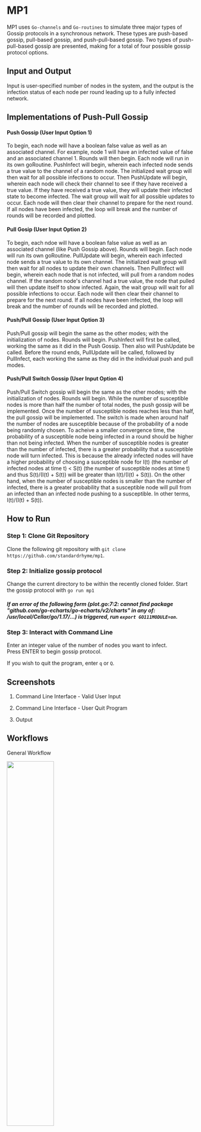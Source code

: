 # MP1
MP1 uses `Go-channels` and `Go-routines` to simulate three major types of Gossip protocols in a synchronous network.
These types are push-based gossip, pull-based gossip, and push-pull-based gossip. Two types of push-pull-based gossip are presented, making for a total of four possible gossip protocol options. 

## Input and Output 
Input is user-specified number of nodes in the system, and the output is the infection status of each node per round leading up to a fully infected network.

## Implementations of Push-Pull Gossip
#### Push Gossip (User Input Option 1)
To begin, each node will have a boolean false value as well as an associated channel. For example, node 1 will have an infected value of false and an associated channel 1. Rounds will then begin. Each node will run in its own goRoutine. PushInfect will begin, wherein each infected node sends a true value to the channel of a random node. The initialized wait group will then wait for all possible infections to occur. Then PushUpdate will begin, wherein each node will check their channel to see if they have received a true value. If they have received a true value, they will update their infected state to become infected. The wait group will wait for all possible updates to occur. Each node will then clear their channel to prepare for the next round. If all nodes have been infected, the loop will break and the number of rounds will be recorded and plotted.

#### Pull Gosip (User Input Option 2)
To begin, each ndoe will have a boolean false value as well as an associated channel (like Push Gossip above). Rounds will begin. Each node will run its own goRoutine. PullUpdate will begin, wherein each infected node sends a true value to its own channel. The initialized wait group will then wait for all nodes to update their own channels. Then PullInfect will begin, wherein each node that is not infected, will pull from a random nodes channel. If the random node's channel had a true value, the node that pulled will then update itself to show infected. Again, the wait group will wait for all possible infections to occur. Each node will then clear their channel to prepare for the next round. If all nodes have been infected, the loop will break and the number of rounds will be recorded and plotted.

#### Push/Pull Gossip (User Input Option 3)
Push/Pull gossip will begin the same as the other modes; with the initialization of nodes. Rounds will begin. PushInfect will first be called, working the same as it did in the Push Gossip. Then also will PushUpdate be called. Before the round ends, PullUpdate will be called, followed by PullInfect, each working the same as they did in the individual push and pull modes. 

#### Push/Pull Switch Gossip (User Input Option 4)
Push/Pull Switch gossip will begin the same as the other modes; with the initialization of nodes. Rounds will begin. While the number of susceptible nodes is more than half the number of total nodes, the push gossip will be implemented. Once the number of susceptible nodes reaches less than half, the pull gossip will be implemented. The switch is made when around half the number of nodes are susceptible because of the probability of a node being randomly chosen. To acheive a smaller convergence time, the probability of a susceptible node being infected in a round should be higher than not being infected. When the number of susceptible nodes is greater than the number of infected, there is a greater probability that a susceptible node will turn infected. This is because the already infected nodes will have a higher probability of choosing a susceptible node for I(t) (the number of infected nodes at time t) < S(t) (the number of susceptible nodes at time t) and thus S(t)/(I(t) + S(t)) will be greater than I(t)/(I(t) + S(t)). On the other hand, when the number of susceptible nodes is smaller than the number of infected, there is a greater probability that a susceptible node will pull from an infected than an infected node pushing to a susceptible. In other terms, I(t)/(I(t) + S(t)). 

## How to Run

### Step 1: Clone Git Repository
Clone the following git repository with `git clone https://github.com/standardrhyme/mp1`.

### Step 2: Initialize gossip protocol 
Change the current directory to be within the recently cloned folder. Start the gossip protocol with `go run mp1`

##### If an error of the following form (plot.go:7:2: cannot find package "github.com/go-echarts/go-echarts/v2/charts" in any of: /usr/local/Cellar/go/1.17/...) is triggered, run `export GO111MODULE=on`.

### Step 3: Interact with Command Line
Enter an integer value of the number of nodes you want to infect.  
Press ENTER to begin gossip protocol. 

If you wish to quit the program, enter `q` or `Q`.

## Screenshots
1. Command Line Interface - Valid User Input

2. Command Line Interface - User Quit Program

3. Output

## Workflows

General Workflow

<img src="https://user-images.githubusercontent.com/60116121/136716646-9d5d557a-5a53-4d59-b5c1-fec69e3b77aa.png" data-canonical-src="https://user-images.githubusercontent.com/60116121/136716646-9d5d557a-5a53-4d59-b5c1-fec69e3b77aa.png" width="50%" height="50%" />

Push Gossip Overview

<img src="https://user-images.githubusercontent.com/60116121/136713597-1a680e8b-d028-4d11-8717-ea2ae3538882.png" data-canonical-src="https://user-images.githubusercontent.com/60116121/136713597-1a680e8b-d028-4d11-8717-ea2ae3538882.png" width="50%" height="50%" />

Pull Gossip Overview

<img src="https://user-images.githubusercontent.com/60116121/136713589-4a5952c5-0a8b-4a84-99d4-5eabadfb3568.png" data-canonical-src="https://user-images.githubusercontent.com/60116121/136713589-4a5952c5-0a8b-4a84-99d4-5eabadfb3568.png" width="50%" height="50%" />

Push-Pull Gossip Overview

<img src="https://user-images.githubusercontent.com/60116121/136713592-ef8767b3-e920-4b83-9a14-218b43423169.png" data-canonical-src="https://user-images.githubusercontent.com/60116121/136713592-ef8767b3-e920-4b83-9a14-218b43423169.png" width="50%" height="50%" />

## Custom Data Structures

## Exit Codes 
- `0`: Successful
- `1`: Incorrect command line input format
- `2`: External package function error

## References 
- The plotting function `plot` is a modified version of sample code from [Go E-Charts Examples](https://github.com/go-echarts/examples/blob/master/examples/scatter.go "Go E-Charts Examples").
